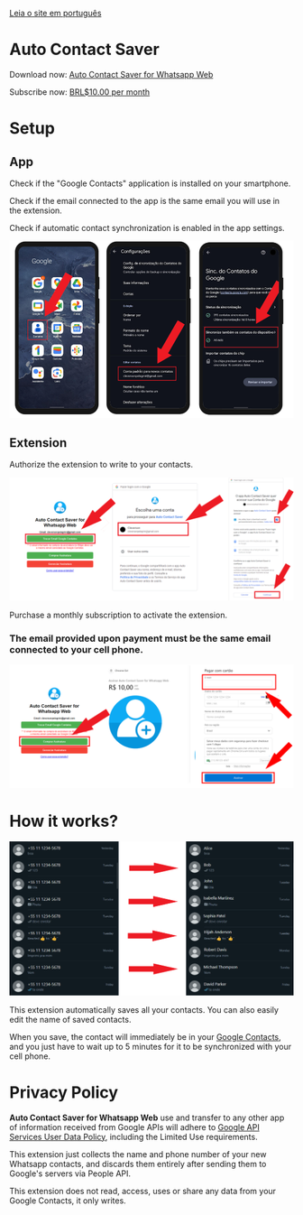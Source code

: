 [Leia o site em português](portugues.md)

<style>
footer {
  display: none !important;
}
</style>

# Auto Contact Saver
Download now: [Auto Contact Saver for Whatsapp Web](https://chromewebstore.google.com/detail/auto-contact-saver-for-wh/nloadjiefippecgegockfpioobngphnb)

Subscribe now: [BRL$10.00 per month](https://buy.stripe.com/fZe7t9cl5dYqcnu7ss)

# Setup

## App

Check if the "Google Contacts" application is installed on your smartphone.

Check if the email connected to the app is the same email you will use in the extension.

Check if automatic contact synchronization is enabled in the app settings.

<img src="assets/instructions.png" alt="drawing"/>

## Extension

Authorize the extension to write to your contacts.

<img src="assets/authorize.png" alt="drawing"/>

Purchase a monthly subscription to activate the extension.

### The email provided upon payment must be the same email connected to your cell phone.

<img src="assets/subscribe.png" alt="drawing"/>

# How it works?
<img src="assets/example.png" alt="drawing"/>

This extension automatically saves all your contacts. You can also easily edit the name of saved contacts.

When you save, the contact will immediately be in your [Google Contacts](https://contacts.google.com/), and you just have to wait up to 5 minutes for it to be synchronized with your cell phone.

# Privacy Policy
**Auto Contact Saver for Whatsapp Web** use and transfer to any other app of information received from Google APIs will adhere to [Google API Services User Data Policy](https://developers.google.com/terms/api-services-user-data-policy), including the Limited Use requirements.

This extension just collects the name and phone number of your new Whatsapp contacts, and discards them entirely after sending them to Google's servers via People API.

This extension does not read, access, uses or share any data from your Google Contacts, it only writes.